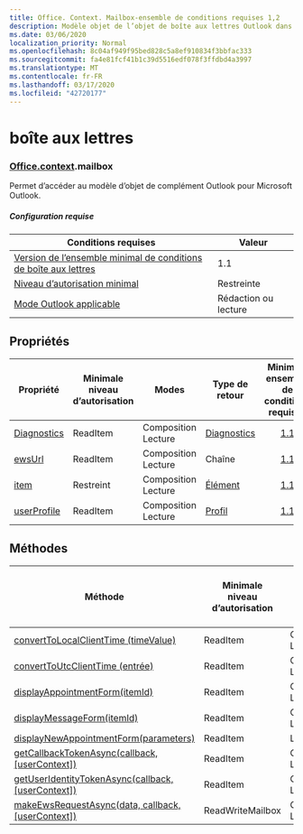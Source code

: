 ```yaml
---
title: Office. Context. Mailbox-ensemble de conditions requises 1,2
description: Modèle objet de l’objet de boîte aux lettres Outlook dans l’API des compléments Outlook (version 1,2 de l’API de boîte aux lettres).
ms.date: 03/06/2020
localization_priority: Normal
ms.openlocfilehash: 8c04af949f95bed828c5a8ef910834f3bbfac333
ms.sourcegitcommit: fa4e81fcf41b1c39d5516edf078f3ffdbd4a3997
ms.translationtype: MT
ms.contentlocale: fr-FR
ms.lasthandoff: 03/17/2020
ms.locfileid: "42720177"
---
```

# <a name="mailbox"></a>boîte aux lettres

### <a name="officecontextmailbox"></a>[Office](office.md)[.context](office.context.md).mailbox

Permet d’accéder au modèle d’objet de complément Outlook pour Microsoft Outlook.

##### <a name="requirements"></a>Configuration requise

|Conditions requises| Valeur|
|---|---|
|[Version de l’ensemble minimal de conditions de boîte aux lettres](../../requirement-sets/outlook-api-requirement-sets.md)| 1.1|
|[Niveau d’autorisation minimal](../../../outlook/understanding-outlook-add-in-permissions.md)| Restreinte|
|[Mode Outlook applicable](../../../outlook/outlook-add-ins-overview.md#extension-points)| Rédaction ou lecture|

## <a name="properties"></a>Propriétés

| Propriété | Minimale<br>niveau d’autorisation | Modes | Type de retour | Minimale<br>ensemble de conditions requises |
|---|---|---|---|:---:|
| [Diagnostics](/javascript/api/outlook/office.mailbox?view=outlook-js-1.2#diagnostics) | ReadItem | Composition<br>Lecture | [Diagnostics](/javascript/api/outlook/office.diagnostics?view=outlook-js-1.2) | [1.1](../requirement-set-1.1/outlook-requirement-set-1.1.md) |
| [ewsUrl](/javascript/api/outlook/office.mailbox?view=outlook-js-1.2#ewsurl) | ReadItem | Composition<br>Lecture | Chaîne | [1.1](../requirement-set-1.1/outlook-requirement-set-1.1.md) |
| [item](office.context.mailbox.item.md) | Restreint | Composition<br>Lecture | [Élément](/javascript/api/outlook/office.item?view=outlook-js-1.2) | [1.1](../requirement-set-1.1/outlook-requirement-set-1.1.md) |
| [userProfile](/javascript/api/outlook/office.mailbox?view=outlook-js-1.2#userprofile) | ReadItem | Composition<br>Lecture | [Profil](/javascript/api/outlook/office.userprofile?view=outlook-js-1.2) | [1.1](../requirement-set-1.1/outlook-requirement-set-1.1.md) |

## <a name="methods"></a>Méthodes

| Méthode | Minimale<br>niveau d’autorisation | Modes | Minimale<br>ensemble de conditions requises |
|---|---|---|:---:|
| [convertToLocalClientTime (timeValue)](/javascript/api/outlook/office.mailbox?view=outlook-js-1.2#converttolocalclienttime-timevalue-) | ReadItem | Composition<br>Lecture | [1.1](../requirement-set-1.1/outlook-requirement-set-1.1.md) |
| [convertToUtcClientTime (entrée)](/javascript/api/outlook/office.mailbox?view=outlook-js-1.2#converttoutcclienttime-input-) | ReadItem | Composition<br>Lecture | [1.1](../requirement-set-1.1/outlook-requirement-set-1.1.md) |
| [displayAppointmentForm(itemId)](/javascript/api/outlook/office.mailbox?view=outlook-js-1.2#displayappointmentform-itemid-) | ReadItem | Composition<br>Lecture | [1.1](../requirement-set-1.1/outlook-requirement-set-1.1.md) |
| [displayMessageForm(itemId)](/javascript/api/outlook/office.mailbox?view=outlook-js-1.2#displaymessageform-itemid-) | ReadItem | Composition<br>Lecture | [1.1](../requirement-set-1.1/outlook-requirement-set-1.1.md) |
| [displayNewAppointmentForm(parameters)](/javascript/api/outlook/office.mailbox?view=outlook-js-1.2#displaynewappointmentform-parameters-) | ReadItem | Lecture | [1.1](../requirement-set-1.1/outlook-requirement-set-1.1.md) |
| [getCallbackTokenAsync(callback, [userContext])](/javascript/api/outlook/office.mailbox?view=outlook-js-1.2#getcallbacktokenasync-callback--usercontext-) | ReadItem | Composition<br>Lecture | [1.3](../requirement-set-1.3/outlook-requirement-set-1.3.md)<br>[1.1](../requirement-set-1.1/outlook-requirement-set-1.1.md) |
| [getUserIdentityTokenAsync(callback, [userContext])](/javascript/api/outlook/office.mailbox?view=outlook-js-1.2#getuseridentitytokenasync-callback--usercontext-) | ReadItem | Composition<br>Lecture | [1.1](../requirement-set-1.1/outlook-requirement-set-1.1.md) |
| [makeEwsRequestAsync(data, callback, [userContext])](/javascript/api/outlook/office.mailbox?view=outlook-js-1.2#makeewsrequestasync-data--callback--usercontext-) | ReadWriteMailbox | Composition<br>Lecture | [1.1](../requirement-set-1.1/outlook-requirement-set-1.1.md) |

